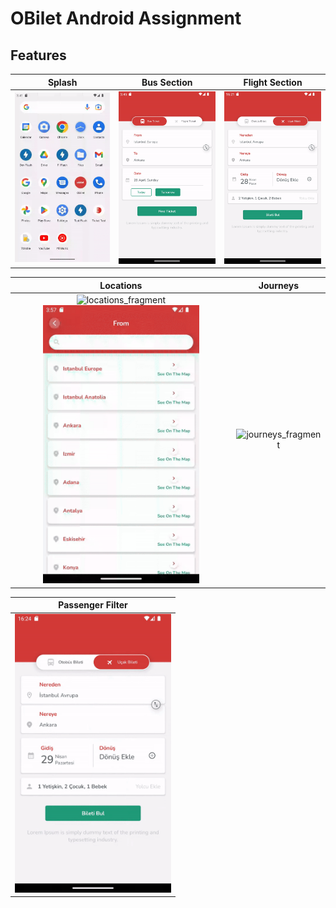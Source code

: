 # OBilet Android Assignment

## Features

|                        Splash                         |                                    Bus Section                                    |                                     Flight Section                                      |
|:-----------------------------------------------------:|:---------------------------------------------------------------------------------:|:---------------------------------------------------------------------------------------:|
| <img src="gifs/splash.gif" alt="splash" width="250"/> | <img src="gifs/bus_section_fragment.gif" alt="bus_section_fragment" width="250"/> | <img src="gifs/flight_section_fragment.gif" alt="flight_section_fragment" width="250"/> |

|                                                                           Locations                                                                           |                                  Journeys                                   |
|:-------------------------------------------------------------------------------------------------------------------------------------------------------------:|:---------------------------------------------------------------------------:|
| <img src="gifs/locations_fragment1.gif" alt="locations_fragment" width="250"/> <img src="gifs/locations_fragment2.gif" alt="locations_fragment" width="250"/> | <img src="gifs/journeys_fragment.gif" alt="journeys_fragment" width="250"/> |

|                                 Passenger Filter                                 |
|:--------------------------------------------------------------------------------:|
| <img src="gifs/passenger_filter_dialog.gif" alt="passenger_filter" width="250"/> |
